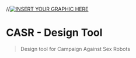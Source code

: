 //[![INSERT YOUR GRAPHIC HERE](url)]()

# CASR - Design Tool

> Design tool for Campaign Against Sex Robots
